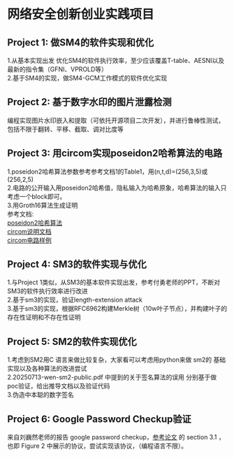 # 网络安全创新创业实践项目

## Project 1: 做SM4的软件实现和优化 
1.从基本实现出发 优化SM4的软件执行效率，至少应该覆盖T-table、AESNI以及最新的指令集（GFNI、VPROLD等）<br>
2.基于SM4的实现，做SM4-GCM工作模式的软件优化实现

## Project 2: 基于数字水印的图片泄露检测 
编程实现图片水印嵌入和提取（可依托开源项目二次开发），并进行鲁棒性测试，包括不限于翻转、平移、截取、调对比度等

## Project 3: 用circom实现poseidon2哈希算法的电路
1.poseidon2哈希算法参数参考参考文档1的Table1，用(n,t,d)=(256,3,5)或
(256,2,5)<br>
2.电路的公开输入用poseidon2哈希值，隐私输入为哈希原象，哈希算法的输入只考虑一个block即可。<br>
3.用Groth16算法生成证明<br>
参考文档:<br>
[poseidon2哈希算法](https://eprint.iacr.org/2023/323.pdf)<br>
[circom说明文档](https://docs.circom.io/)<br>
[circom电路样例](https://github.com/iden3/circomlib)

## Project 4: SM3的软件实现与优化 
1.与Project 1类似，从SM3的基本软件实现出发，参考付勇老师的PPT，不断对SM3的软件执行效率进行改进<br>
2.基于sm3的实现，验证length-extension attack<br>
3.基于sm3的实现，根据RFC6962构建Merkle树（10w叶子节点），并构建叶子的存在性证明和不存在性证明

## Project 5: SM2的软件实现优化 
1.考虑到SM2用C 语言来做比较复杂，大家看可以考虑用python来做 sm2的 基础实现以及各种算法的改进尝试  <br>
2.20250713-wen-sm2-public.pdf 中提到的关于签名算法的误用 分别基于做poc验证，给出推导文档以及验证代码<br>
3.伪造中本聪的数字签名

## Project 6:  Google Password Checkup验证
来自刘巍然老师的报告  google password checkup，[参考论文](https://eprint.iacr.org/2019/723.pdf) 
的 section 3.1 ，也即 Figure 2 中展示的协议，尝试实现该协议，（编程语言不限）。
